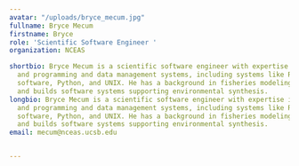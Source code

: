 ```yaml
---
avatar: "/uploads/bryce_mecum.jpg"
fullname: Bryce Mecum
firstname: Bryce
role: 'Scientific Software Engineer '
organization: NCEAS

shortbio: Bryce Mecum is a scientific software engineer with expertise in data analysis
  and programming and data management systems, including systems like R, GitHub, repository
  software, Python, and UNIX. He has a background in fisheries modeling and management,
  and builds software systems supporting environmental synthesis.
longbio: Bryce Mecum is a scientific software engineer with expertise in data analysis
  and programming and data management systems, including systems like R, GitHub, repository
  software, Python, and UNIX. He has a background in fisheries modeling and management,
  and builds software systems supporting environmental synthesis.
email: mecum@nceas.ucsb.edu


---
```


